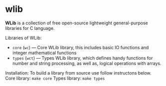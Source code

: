 # wlib
**WLib** is a collection of free open-source lightweight general-purpose libraries for C language.

Libraries of WLib:
- `core` (`wc`) — Core WLib library, this includes basic IO functions and integer mathematical functions
- `types` (`wct`) — Types WLib library, which defines handy functions for number and string processing, as well as, logical operations with arrays.

Installation:
To build a library from source use follow instructons below.
Core library:
```make core```
Types library:
```make types```
